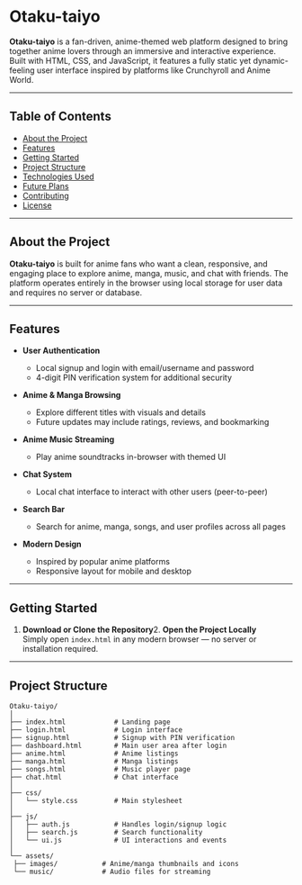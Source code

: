 # Otaku-taiyo

**Otaku-taiyo** is a fan-driven, anime-themed web platform designed to bring together anime lovers through an immersive and interactive experience. Built with HTML, CSS, and JavaScript, it features a fully static yet dynamic-feeling user interface inspired by platforms like Crunchyroll and Anime World.

---

## Table of Contents

- [About the Project](#about-the-project)
- [Features](#features)
- [Getting Started](#getting-started)
- [Project Structure](#project-structure)
- [Technologies Used](#technologies-used)
- [Future Plans](#future-plans)
- [Contributing](#contributing)
- [License](#license)

---

## About the Project

**Otaku-taiyo** is built for anime fans who want a clean, responsive, and engaging place to explore anime, manga, music, and chat with friends. The platform operates entirely in the browser using local storage for user data and requires no server or database.

---

## Features

- **User Authentication**
  - Local signup and login with email/username and password
  - 4-digit PIN verification system for additional security

- **Anime & Manga Browsing**
  - Explore different titles with visuals and details
  - Future updates may include ratings, reviews, and bookmarking

- **Anime Music Streaming**
  - Play anime soundtracks in-browser with themed UI

- **Chat System**
  - Local chat interface to interact with other users (peer-to-peer)

- **Search Bar**
  - Search for anime, manga, songs, and user profiles across all pages

- **Modern Design**
  - Inspired by popular anime platforms
  - Responsive layout for mobile and desktop

---

## Getting Started

1. **Download or Clone the Repository**2. **Open the Project Locally**  
Simply open `index.html` in any modern browser — no server or installation required.

---

## Project Structure

```plaintext
Otaku-taiyo/
│
├── index.html            # Landing page
├── login.html            # Login interface
├── signup.html           # Signup with PIN verification
├── dashboard.html        # Main user area after login
├── anime.html            # Anime listings
├── manga.html            # Manga listings
├── songs.html            # Music player page
├── chat.html             # Chat interface
│
├── css/
│   └── style.css         # Main stylesheet
│
├── js/
│   ├── auth.js           # Handles login/signup logic
│   ├── search.js         # Search functionality
│   └── ui.js             # UI interactions and events
│
└── assets/
 ├── images/           # Anime/manga thumbnails and icons
 └── music/            # Audio files for streaming
